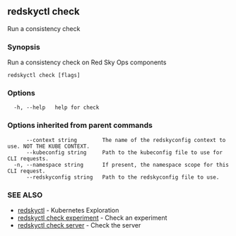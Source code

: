 ## redskyctl check

Run a consistency check

### Synopsis

Run a consistency check on Red Sky Ops components

```
redskyctl check [flags]
```

### Options

```
  -h, --help   help for check
```

### Options inherited from parent commands

```
      --context string        The name of the redskyconfig context to use. NOT THE KUBE CONTEXT.
      --kubeconfig string     Path to the kubeconfig file to use for CLI requests.
  -n, --namespace string      If present, the namespace scope for this CLI request.
      --redskyconfig string   Path to the redskyconfig file to use.
```

### SEE ALSO

* [redskyctl](redskyctl.md)	 - Kubernetes Exploration
* [redskyctl check experiment](redskyctl_check_experiment.md)	 - Check an experiment
* [redskyctl check server](redskyctl_check_server.md)	 - Check the server


